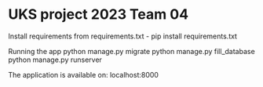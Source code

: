# UKS project 2023 Team 04

Install requirements from requirements.txt - pip install requirements.txt

Running the app
python manage.py migrate 
python manage.py fill_database
python manage.py runserver


The application is available on: localhost:8000
